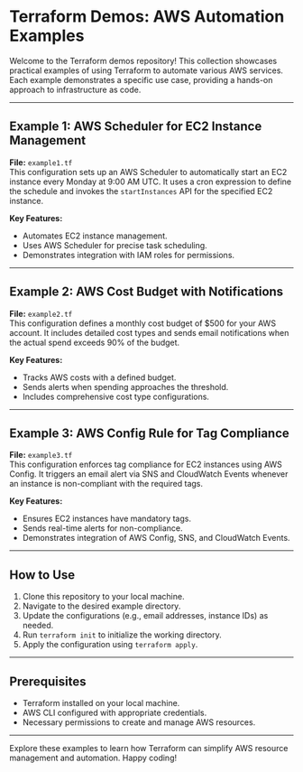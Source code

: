 # Terraform Demos: AWS Automation Examples

Welcome to the Terraform demos repository! This collection showcases practical examples of using Terraform to automate various AWS services. Each example demonstrates a specific use case, providing a hands-on approach to infrastructure as code.

---

## Example 1: AWS Scheduler for EC2 Instance Management

**File:** `example1.tf`  
This configuration sets up an AWS Scheduler to automatically start an EC2 instance every Monday at 9:00 AM UTC. It uses a cron expression to define the schedule and invokes the `startInstances` API for the specified EC2 instance.

**Key Features:**
- Automates EC2 instance management.
- Uses AWS Scheduler for precise task scheduling.
- Demonstrates integration with IAM roles for permissions.

---

## Example 2: AWS Cost Budget with Notifications

**File:** `example2.tf`  
This configuration defines a monthly cost budget of $500 for your AWS account. It includes detailed cost types and sends email notifications when the actual spend exceeds 90% of the budget.

**Key Features:**
- Tracks AWS costs with a defined budget.
- Sends alerts when spending approaches the threshold.
- Includes comprehensive cost type configurations.

---

## Example 3: AWS Config Rule for Tag Compliance

**File:** `example3.tf`  
This configuration enforces tag compliance for EC2 instances using AWS Config. It triggers an email alert via SNS and CloudWatch Events whenever an instance is non-compliant with the required tags.

**Key Features:**
- Ensures EC2 instances have mandatory tags.
- Sends real-time alerts for non-compliance.
- Demonstrates integration of AWS Config, SNS, and CloudWatch Events.

---

## How to Use

1. Clone this repository to your local machine.
2. Navigate to the desired example directory.
3. Update the configurations (e.g., email addresses, instance IDs) as needed.
4. Run `terraform init` to initialize the working directory.
5. Apply the configuration using `terraform apply`.

---

## Prerequisites

- Terraform installed on your local machine.
- AWS CLI configured with appropriate credentials.
- Necessary permissions to create and manage AWS resources.

---

Explore these examples to learn how Terraform can simplify AWS resource management and automation. Happy coding!

